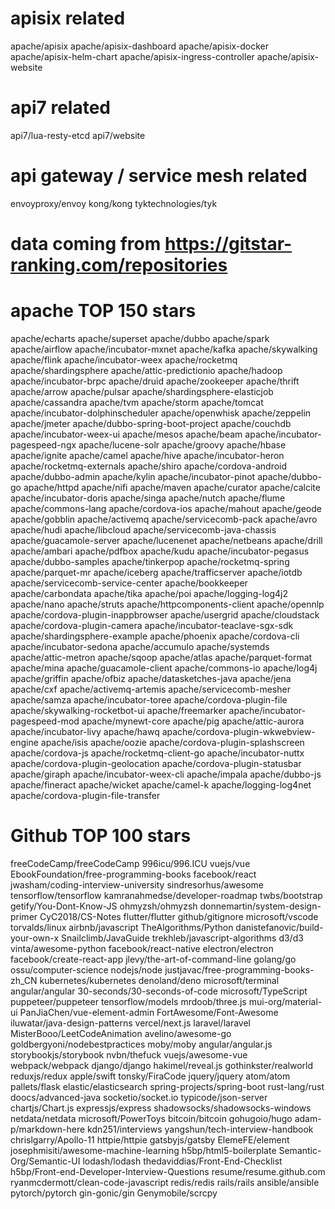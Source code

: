 # apisix related
apache/apisix
apache/apisix-dashboard
apache/apisix-docker
apache/apisix-helm-chart
apache/apisix-ingress-controller
apache/apisix-website

# api7 related
api7/lua-resty-etcd
api7/website

# api gateway / service mesh related
envoyproxy/envoy
kong/kong
tyktechnologies/tyk

# data coming from https://gitstar-ranking.com/repositories
# apache TOP 150 stars
apache/echarts
apache/superset
apache/dubbo
apache/spark
apache/airflow
apache/incubator-mxnet
apache/kafka
apache/skywalking
apache/flink
apache/incubator-weex
apache/rocketmq
apache/shardingsphere
apache/attic-predictionio
apache/hadoop
apache/incubator-brpc
apache/druid
apache/zookeeper
apache/thrift
apache/arrow
apache/pulsar
apache/shardingsphere-elasticjob
apache/cassandra
apache/tvm
apache/storm
apache/tomcat
apache/incubator-dolphinscheduler
apache/openwhisk
apache/zeppelin
apache/jmeter
apache/dubbo-spring-boot-project
apache/couchdb
apache/incubator-weex-ui
apache/mesos
apache/beam
apache/incubator-pagespeed-ngx
apache/lucene-solr
apache/groovy
apache/hbase
apache/ignite
apache/camel
apache/hive
apache/incubator-heron
apache/rocketmq-externals
apache/shiro
apache/cordova-android
apache/dubbo-admin
apache/kylin
apache/incubator-pinot
apache/dubbo-go
apache/httpd
apache/nifi
apache/maven
apache/curator
apache/calcite
apache/incubator-doris
apache/singa
apache/nutch
apache/flume
apache/commons-lang
apache/cordova-ios
apache/mahout
apache/geode
apache/gobblin
apache/activemq
apache/servicecomb-pack
apache/avro
apache/hudi
apache/libcloud
apache/servicecomb-java-chassis
apache/guacamole-server
apache/lucenenet
apache/netbeans
apache/drill
apache/ambari
apache/pdfbox
apache/kudu
apache/incubator-pegasus
apache/dubbo-samples
apache/tinkerpop
apache/rocketmq-spring
apache/parquet-mr
apache/iceberg
apache/trafficserver
apache/iotdb
apache/servicecomb-service-center
apache/bookkeeper
apache/carbondata
apache/tika
apache/poi
apache/logging-log4j2
apache/nano
apache/struts
apache/httpcomponents-client
apache/opennlp
apache/cordova-plugin-inappbrowser
apache/usergrid
apache/cloudstack
apache/cordova-plugin-camera
apache/incubator-teaclave-sgx-sdk
apache/shardingsphere-example
apache/phoenix
apache/cordova-cli
apache/incubator-sedona
apache/accumulo
apache/systemds
apache/attic-metron
apache/sqoop
apache/atlas
apache/parquet-format
apache/mina
apache/guacamole-client
apache/commons-io
apache/log4j
apache/griffin
apache/ofbiz
apache/datasketches-java
apache/jena
apache/cxf
apache/activemq-artemis
apache/servicecomb-mesher
apache/samza
apache/incubator-toree
apache/cordova-plugin-file
apache/skywalking-rocketbot-ui
apache/freemarker
apache/incubator-pagespeed-mod
apache/mynewt-core
apache/pig
apache/attic-aurora
apache/incubator-livy
apache/hawq
apache/cordova-plugin-wkwebview-engine
apache/isis
apache/oozie
apache/cordova-plugin-splashscreen
apache/cordova-js
apache/rocketmq-client-go
apache/incubator-nuttx
apache/cordova-plugin-geolocation
apache/cordova-plugin-statusbar
apache/giraph
apache/incubator-weex-cli
apache/impala
apache/dubbo-js
apache/fineract
apache/wicket
apache/camel-k
apache/logging-log4net
apache/cordova-plugin-file-transfer

# Github TOP 100 stars
freeCodeCamp/freeCodeCamp
996icu/996.ICU
vuejs/vue
EbookFoundation/free-programming-books
facebook/react
jwasham/coding-interview-university
sindresorhus/awesome
tensorflow/tensorflow
kamranahmedse/developer-roadmap
twbs/bootstrap
getify/You-Dont-Know-JS
ohmyzsh/ohmyzsh
donnemartin/system-design-primer
CyC2018/CS-Notes
flutter/flutter
github/gitignore
microsoft/vscode
torvalds/linux
airbnb/javascript
TheAlgorithms/Python
danistefanovic/build-your-own-x
Snailclimb/JavaGuide
trekhleb/javascript-algorithms
d3/d3
vinta/awesome-python
facebook/react-native
electron/electron
facebook/create-react-app
jlevy/the-art-of-command-line
golang/go
ossu/computer-science
nodejs/node
justjavac/free-programming-books-zh_CN
kubernetes/kubernetes
denoland/deno
microsoft/terminal
angular/angular
30-seconds/30-seconds-of-code
microsoft/TypeScript
puppeteer/puppeteer
tensorflow/models
mrdoob/three.js
mui-org/material-ui
PanJiaChen/vue-element-admin
FortAwesome/Font-Awesome
iluwatar/java-design-patterns
vercel/next.js
laravel/laravel
MisterBooo/LeetCodeAnimation
avelino/awesome-go
goldbergyoni/nodebestpractices
moby/moby
angular/angular.js
storybookjs/storybook
nvbn/thefuck
vuejs/awesome-vue
webpack/webpack
django/django
hakimel/reveal.js
gothinkster/realworld
reduxjs/redux
apple/swift
tonsky/FiraCode
jquery/jquery
atom/atom
pallets/flask
elastic/elasticsearch
spring-projects/spring-boot
rust-lang/rust
doocs/advanced-java
socketio/socket.io
typicode/json-server
chartjs/Chart.js
expressjs/express
shadowsocks/shadowsocks-windows
netdata/netdata
microsoft/PowerToys
bitcoin/bitcoin
gohugoio/hugo
adam-p/markdown-here
kdn251/interviews
yangshun/tech-interview-handbook
chrislgarry/Apollo-11
httpie/httpie
gatsbyjs/gatsby
ElemeFE/element
josephmisiti/awesome-machine-learning
h5bp/html5-boilerplate
Semantic-Org/Semantic-UI
lodash/lodash
thedaviddias/Front-End-Checklist
h5bp/Front-end-Developer-Interview-Questions
resume/resume.github.com
ryanmcdermott/clean-code-javascript
redis/redis
rails/rails
ansible/ansible
pytorch/pytorch
gin-gonic/gin
Genymobile/scrcpy
